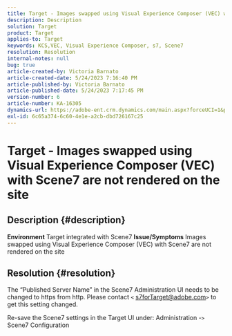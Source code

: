 ```yaml
---
title: Target - Images swapped using Visual Experience Composer (VEC) with Scene7 are not rendered on the site
description: Description
solution: Target
product: Target
applies-to: Target
keywords: KCS,VEC, Visual Experience Composer, s7, Scene7
resolution: Resolution
internal-notes: null
bug: true
article-created-by: Victoria Barnato
article-created-date: 5/24/2023 7:16:40 PM
article-published-by: Victoria Barnato
article-published-date: 5/24/2023 7:17:45 PM
version-number: 6
article-number: KA-16305
dynamics-url: https://adobe-ent.crm.dynamics.com/main.aspx?forceUCI=1&pagetype=entityrecord&etn=knowledgearticle&id=11b2bf7d-67fa-ed11-8849-6045bd006b3d
exl-id: 6c65a374-6c60-4e1e-a2cb-dbd726167c25
---
```

# Target - Images swapped using Visual Experience Composer (VEC) with Scene7 are not rendered on the site

## Description {#description}

<b>Environment</b>
Target integrated with Scene7
<b>Issue/Symptoms</b>
Images swapped using Visual Experience Composer (VEC) with Scene7 are not rendered on the site


## Resolution {#resolution}


The “Published Server Name” in the Scene7 Administration UI needs to be changed to https from http. Please contact `<` [s7forTarget@adobe.com](mailto:s7forTarget@adobe.com)`>`  to get this setting changed.

Re-save the Scene7 settings in the Target UI under: Administration -`>`  Scene7 Configuration
